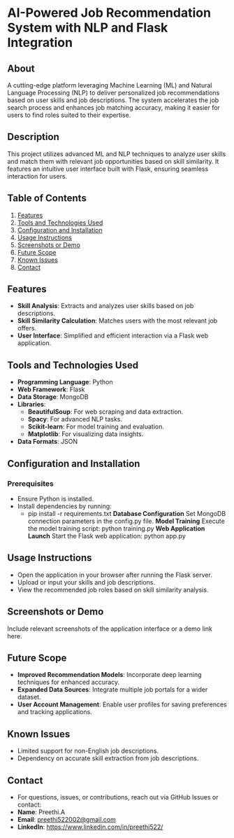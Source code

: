 # **AI-Powered Job Recommendation System with NLP and Flask Integration**

## **About**
A cutting-edge platform leveraging Machine Learning (ML) and Natural Language Processing (NLP) to deliver personalized job recommendations based on user skills and job descriptions. The system accelerates the job search process and enhances job matching accuracy, making it easier for users to find roles suited to their expertise.

## **Description**
This project utilizes advanced ML and NLP techniques to analyze user skills and match them with relevant job opportunities based on skill similarity. It features an intuitive user interface built with Flask, ensuring seamless interaction for users.

## **Table of Contents**
1. [Features](#features)
2. [Tools and Technologies Used](#tools-and-technologies-used)
3. [Configuration and Installation](#configuration-and-installation)
4. [Usage Instructions](#usage-instructions)
5. [Screenshots or Demo](#screenshots-or-demo)
6. [Future Scope](#future-scope)
7. [Known Issues](#known-issues)
8. [Contact](#contact)

## **Features**
- **Skill Analysis**: Extracts and analyzes user skills based on job descriptions.
- **Skill Similarity Calculation**: Matches users with the most relevant job offers.
- **User Interface**: Simplified and efficient interaction via a Flask web application.

## **Tools and Technologies Used**
- **Programming Language**: Python
- **Web Framework**: Flask
- **Data Storage**: MongoDB
- **Libraries**:
  - **BeautifulSoup**: For web scraping and data extraction.
  - **Spacy**: For advanced NLP tasks.
  - **Scikit-learn**: For model training and evaluation.
  - **Matplotlib**: For visualizing data insights.
- **Data Formats**: JSON

## **Configuration and Installation**

### Prerequisites
- Ensure Python is installed.
- Install dependencies by running:
   - pip install -r requirements.txt
**Database Configuration**
Set MongoDB connection parameters in the config.py file.
**Model Training**
Execute the model training script:
python training.py
**Web Application Launch**
Start the Flask web application:
python app.py

## Usage Instructions
- Open the application in your browser after running the Flask server.
- Upload or input your skills and job descriptions.
- View the recommended job roles based on skill similarity analysis.
  
## Screenshots or Demo
Include relevant screenshots of the application interface or a demo link here.

## Future Scope
- **Improved Recommendation Models**: Incorporate deep learning techniques for enhanced accuracy.
- **Expanded Data Sources**: Integrate multiple job portals for a wider dataset.
- **User Account Management**: Enable user profiles for saving preferences and tracking applications.
  
## Known Issues
- Limited support for non-English job descriptions.
- Dependency on accurate skill extraction from job descriptions.
  
## Contact
- For questions, issues, or contributions, reach out via GitHub Issues or contact:
- **Name**: Preethi.A
- **Email**: preethi522002@gmail.com
- **LinkedIn**: https://www.linkedin.com/in/preethi522/
